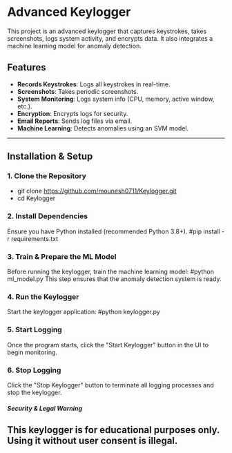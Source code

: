 # Advanced Keylogger  

This project is an advanced keylogger that captures keystrokes, takes screenshots, logs system activity, and encrypts data. It also integrates a machine learning model for anomaly detection.  

## **Features**  
- **Records Keystrokes**: Logs all keystrokes in real-time.  
- **Screenshots**: Takes periodic screenshots.  
- **System Monitoring**: Logs system info (CPU, memory, active window, etc.).  
- **Encryption**: Encrypts logs for security.  
- **Email Reports**: Sends log files via email.  
- **Machine Learning**: Detects anomalies using an SVM model.  

---

## **Installation & Setup**  

### **1. Clone the Repository**  
- git clone https://github.com/mounesh0711/Keylogger.git
- cd Keylogger

### 2. Install Dependencies
Ensure you have Python installed (recommended Python 3.8+).
#pip install -r requirements.txt

### 3. Train & Prepare the ML Model
Before running the keylogger, train the machine learning model:
#python ml_model.py
This step ensures that the anomaly detection system is ready.

### 4. Run the Keylogger
Start the keylogger application:
#python keylogger.py

### 5. Start Logging
Once the program starts, click the "Start Keylogger" button in the UI to begin monitoring.

### 6. Stop Logging
Click the "Stop Keylogger" button to terminate all logging processes and stop the keylogger.

#####  Security & Legal Warning
## This keylogger is for educational purposes only. Using it without user consent is illegal.
